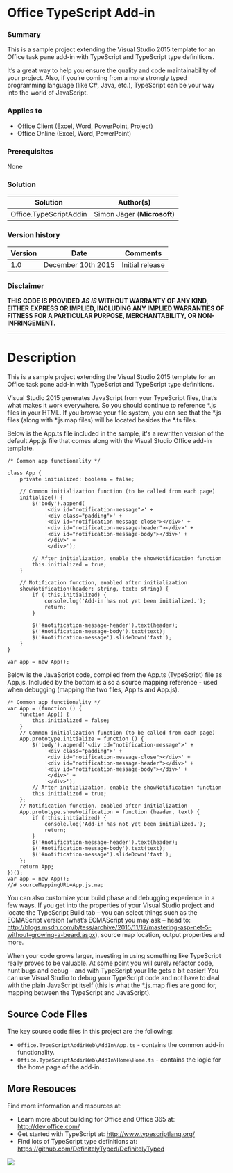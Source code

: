 # Office TypeScript Add-in #

### Summary ###
This is a sample project extending the Visual Studio 2015 template for an Office task pane add-in with TypeScript and TypeScript type definitions.

It’s a great way to help you ensure the quality and code maintainability of your project. Also, if you’re coming from a more strongly typed programming language (like C#, Java, etc.), TypeScript can be your way into the world of JavaScript.

### Applies to ###
-  Office Client (Excel, Word, PowerPoint, Project)
-  Office Online (Excel, Word, PowerPoint)

### Prerequisites ###
None

### Solution ###
Solution | Author(s)
---------|----------
Office.TypeScriptAddin | Simon Jäger (**Microsoft**)

### Version history ###
Version  | Date | Comments
---------| -----| --------
1.0  | December 10th 2015 | Initial release

### Disclaimer ###
**THIS CODE IS PROVIDED *AS IS* WITHOUT WARRANTY OF ANY KIND, EITHER EXPRESS OR IMPLIED, INCLUDING ANY IMPLIED WARRANTIES OF FITNESS FOR A PARTICULAR PURPOSE, MERCHANTABILITY, OR NON-INFRINGEMENT.**


----------

# Description #
This is a sample project extending the Visual Studio 2015 template for an Office task pane add-in with TypeScript and TypeScript type definitions.

Visual Studio 2015 generates JavaScript from your TypeScript files, that’s what makes it work everywhere. So you should continue to reference *.js files in your HTML. If you browse your file system, you can see that the *.js files (along with *.js.map files) will be located besides the *.ts files.

Below is the App.ts file included in the sample, it's a rewritten version of the default App.js file that comes along with the Visual Studio Office add-in template. 

```TS
/* Common app functionality */

class App {
    private initialized: boolean = false;

    // Common initialization function (to be called from each page)
    initialize() {
        $('body').append(
            '<div id="notification-message">' +
            '<div class="padding">' +
            '<div id="notification-message-close"></div>' +
            '<div id="notification-message-header"></div>' +
            '<div id="notification-message-body"></div>' +
            '</div>' +
            '</div>');

        // After initialization, enable the showNotification function
        this.initialized = true;
    }

    // Notification function, enabled after initialization
    showNotification(header: string, text: string) {
        if (!this.initialized) {
            console.log('Add-in has not yet been initialized.');
            return;
        }

        $('#notification-message-header').text(header);
        $('#notification-message-body').text(text);
        $('#notification-message').slideDown('fast');
    }
}

var app = new App();
```
Below is the JavaScript code, compiled from the App.ts (TypeScript) file as App.js. Included by the bottom is also a source mapping reference - used when debugging (mapping the two files, App.ts and App.js).

```JS
/* Common app functionality */
var App = (function () {
    function App() {
        this.initialized = false;
    }
    // Common initialization function (to be called from each page)
    App.prototype.initialize = function () {
        $('body').append('<div id="notification-message">' +
            '<div class="padding">' +
            '<div id="notification-message-close"></div>' +
            '<div id="notification-message-header"></div>' +
            '<div id="notification-message-body"></div>' +
            '</div>' +
            '</div>');
        // After initialization, enable the showNotification function
        this.initialized = true;
    };
    // Notification function, enabled after initialization
    App.prototype.showNotification = function (header, text) {
        if (!this.initialized) {
            console.log('Add-in has not yet been initialized.');
            return;
        }
        $('#notification-message-header').text(header);
        $('#notification-message-body').text(text);
        $('#notification-message').slideDown('fast');
    };
    return App;
})();
var app = new App();
//# sourceMappingURL=App.js.map
```

You can also customize your build phase and debugging experience in a few ways. If you get into the properties of your Visual Studio project and locate the TypeScript Build tab – you can select things such as the ECMAScript version (what’s ECMAScript you may ask – head to: <http://blogs.msdn.com/b/tess/archive/2015/11/12/mastering-asp-net-5-without-growing-a-beard.aspx>), source map location, output properties and more.

When your code grows larger, investing in using something like TypeScript really proves to be valuable. At some point you will surely refactor code, hunt bugs and debug – and with TypeScript your life gets a bit easier! You can use Visual Studio to debug your TypeScript code and not have to deal with the plain JavaScript itself (this is what the *.js.map files are good for, mapping between the TypeScript and JavaScript).

## Source Code Files ##

The key source code files in this project are the following:

- `Office.TypeScriptAddinWeb\AddIn\App.ts` - contains the common add-in functionality.
- `Office.TypeScriptAddinWeb\AddIn\Home\Home.ts` - contains the logic for the home page of the add-in.

## More Resouces ##
Find more information and resources at:
- Learn more about building for Office and Office 365 at: <http://dev.office.com/>
- Get started with TypeScript at: <http://www.typescriptlang.org/>
- Find lots of TypeScript type definitions at: <https://github.com/DefinitelyTyped/DefinitelyTyped>

<img src="https://pnptelemetry.azurewebsites.net/pnp-officeaddins/samples/Office.TypeScriptAddin" />
